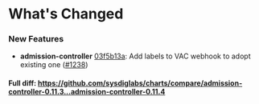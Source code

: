 # What's Changed

### New Features
- **admission-controller** [03f5b13a](https://github.com/sysdiglabs/charts/commit/03f5b13a47cd4f57a938daf1a2cd4aeb671251d1): Add labels to VAC webhook to adopt existing one ([#1238](https://github.com/sysdiglabs/charts/issues/1238))
#### Full diff: https://github.com/sysdiglabs/charts/compare/admission-controller-0.11.3...admission-controller-0.11.4
